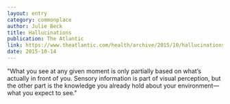```yaml
---
layout: entry
category: commonplace
author: Julie Beck
title: Hallucinations
publication: The Atlantic
link: https://www.theatlantic.com/health/archive/2015/10/hallucinations-born-from-what-people-know-not-what-they-see/410344/
date: 2015-10-14
---
```


"What you see at any given moment is only partially based on what’s actually in front of you. Sensory information is part of visual perception, but the other part is the knowledge you already hold about your environment—what you expect to see."
 
 
